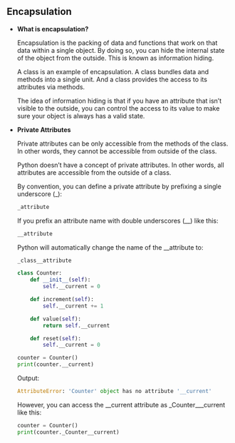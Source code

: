 ## Encapsulation

- **What is encapsulation?**

    Encapsulation is the packing of data and functions that work on that data within a single object. By doing so, you can hide the internal state of the object from the outside. This is known as information hiding.

    A class is an example of encapsulation. A class bundles data and methods into a single unit. And a class provides the access to its attributes via methods.

    The idea of information hiding is that if you have an attribute that isn’t visible to the outside, you can control the access to its value to make sure your object is always has a valid state.

- **Private Attributes**

    Private attributes can be only accessible from the methods of the class. In other words, they cannot be accessible from outside of the class.

    Python doesn’t have a concept of private attributes. In other words, all attributes are accessible from the outside of a class.

    By convention, you can define a private attribute by prefixing a single underscore (_):
    ```python
    _attribute
    ```
    If you prefix an attribute name with double underscores (__) like this:
    ```python
    __attribute
    ```
    Python will automatically change the name of the __attribute to:
    ```python
    _class__attribute
    ```
    ```python
    class Counter:
        def __init__(self):
            self.__current = 0

        def increment(self):
            self.__current += 1

        def value(self):
            return self.__current

        def reset(self):
            self.__current = 0
    ```
    ```python
    counter = Counter()
    print(counter.__current)
    ```
    Output:
    ```python
    AttributeError: 'Counter' object has no attribute '__current'
    ```
    However, you can access the __current attribute as _Counter___current like this:
    ```python
    counter = Counter()
    print(counter._Counter__current)
    ```



